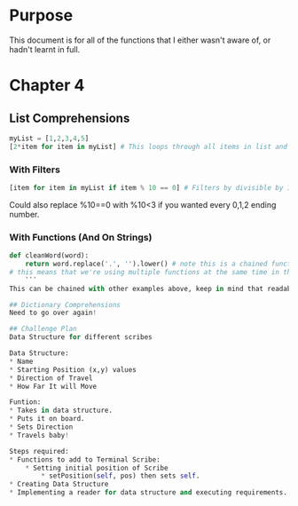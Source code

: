 # Purpose
This document is for all of the functions that I either wasn't aware of, or hadn't learnt in full.

# Chapter 4
## List Comprehensions
```python
myList = [1,2,3,4,5]
[2*item for item in myList] # This loops through all items in list and multiplies by 2

```

### With Filters
```python
[item for item in myList if item % 10 == 0] # Filters by divisible by 10
```
Could also replace %10==0 with %10<3 if you wanted every 0,1,2 ending number.

### With Functions (And On Strings)
```python
def cleanWord(word):
    return word.replace('.', '').lower() # note this is a chained function
# this means that we're using multiple functions at the same time in thsi case replace and lower case.
    ```
This can be chained with other examples above, keep in mind that readability is king.

## Dictionary Comprehensions
Need to go over again!

## Challenge Plan
Data Structure for different scribes

Data Structure:
* Name
* Starting Position (x,y) values
* Direction of Travel
* How Far It will Move

Funtion:
* Takes in data structure.
* Puts it on board.
* Sets Direction
* Travels baby!

Steps required:
* Functions to add to Terminal Scribe:
    * Setting initial position of Scribe
        * setPosition(self, pos) then sets self.
* Creating Data Structure
* Implementing a reader for data structure and executing requirements.

